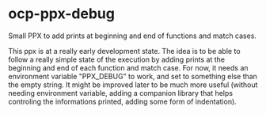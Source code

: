 # ocp-ppx-debug
Small PPX to add prints at beginning and end of functions and match cases.

This ppx is at a really early development state. The idea is to be able to follow a really simple
state of the execution by adding prints at the beginning and end of each function and match case. For now, it 
needs an environment variable "PPX_DEBUG" to work, and set to something else than the empty string. It might
be improved later to be much more useful (without needing environment variable, adding a companion library
that helps controling the informations printed, adding some form of indentation).
